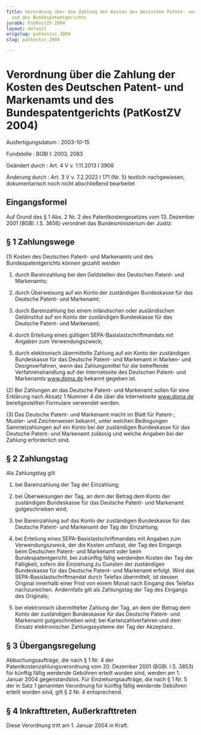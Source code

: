 ```yaml
---
Title: Verordnung über die Zahlung der Kosten des Deutschen Patent- und Markenamts
  und des Bundespatentgerichts
jurabk: PatKostZV 2004
layout: default
origslug: patkostzv_2004
slug: patkostzv_2004

---
```


# Verordnung über die Zahlung der Kosten des Deutschen Patent- und Markenamts und des Bundespatentgerichts (PatKostZV 2004)

Ausfertigungsdatum
:   2003-10-15

Fundstelle
:   BGBl I: 2003, 2083

Geändert durch
:   Art. 4 V v. 1.11.2013 I 3906

Änderung durch
:   Art. 3 V v. 7.2.2022 I 171 (Nr. 5) textlich nachgewiesen, dokumentarisch noch nicht abschließend bearbeitet



## Eingangsformel

Auf Grund des § 1 Abs. 2 Nr. 2 des Patentkostengesetzes vom 13.
Dezember 2001 (BGBl. I S. 3656) verordnet das Bundesministerium der
Justiz:


## § 1 Zahlungswege

(1) Kosten des Deutschen Patent- und Markenamts und des
Bundespatentgerichts können gezahlt werden

1.  durch Bareinzahlung bei den Geldstellen des Deutschen Patent- und
    Markenamts;


2.  durch Überweisung auf ein Konto der zuständigen Bundeskasse für das
    Deutsche Patent- und Markenamt;


3.  durch Bareinzahlung bei einem inländischen oder ausländischen
    Geldinstitut auf ein Konto der zuständigen Bundeskasse für das
    Deutsche Patent- und Markenamt;


4.  durch Erteilung eines gültigen SEPA-Basislastschriftmandats mit
    Angaben zum Verwendungszweck;


5.  durch elektronisch übermittelte Zahlung auf ein Konto der zuständigen
    Bundeskasse für das Deutsche Patent- und Markenamt in Marken- und
    Designverfahren, wenn das Zahlungsmittel für die betreffende
    Verfahrenshandlung auf der Internetseite des Deutschen Patent- und
    Markenamts www.dpma.de bekannt gegeben ist.




(2) Bei Zahlungen an das Deutsche Patent- und Markenamt sollen für
eine Erklärung nach Absatz 1 Nummer 4 die über die Internetseite
www.dpma.de bereitgestellten Formulare verwendet werden.

(3) Das Deutsche Patent- und Markenamt macht im Blatt für Patent-,
Muster- und Zeichenwesen bekannt, unter welchen Bedingungen
Sammelzahlungen auf ein Konto bei der zuständigen Bundeskasse für das
Deutsche Patent- und Markenamt zulässig und welche Angaben bei der
Zahlung erforderlich sind.


## § 2 Zahlungstag

Als Zahlungstag gilt

1.  bei Bareinzahlung der Tag der Einzahlung;


2.  bei Überweisungen der Tag, an dem der Betrag dem Konto der zuständigen
    Bundeskasse für das Deutsche Patent- und Markenamt gutgeschrieben
    wird;


3.  bei Bareinzahlung auf das Konto der zuständigen Bundeskasse für das
    Deutsche Patent- und Markenamt der Tag der Einzahlung;


4.  bei Erteilung eines SEPA-Basislastschriftmandats mit Angaben zum
    Verwendungszweck, der die Kosten umfasst, der Tag des Eingangs beim
    Deutschen Patent- und Markenamt oder beim Bundespatentgericht, bei
    zukünftig fällig werdenden Kosten der Tag der Fälligkeit, sofern die
    Einziehung zu Gunsten der zuständigen Bundeskasse für das Deutsche
    Patent- und Markenamt erfolgt. Wird das SEPA-Basislastschriftmandat
    durch Telefax übermittelt, ist dessen Original innerhalb einer Frist
    von einem Monat nach Eingang des Telefax nachzureichen. Andernfalls
    gilt als Zahlungstag der Tag des Eingangs des Originals;


5.  bei elektronisch übermittelter Zahlung der Tag, an dem der Betrag dem
    Konto der zuständigen Bundeskasse für das Deutsche Patent- und
    Markenamt gutgeschrieben wird; bei Kartenzahlverfahren und dem Einsatz
    elektronischer Zahlungssysteme der Tag der Akzeptanz.





## § 3 Übergangsregelung

Abbuchungsaufträge, die nach § 1 Nr. 4 der
Patentkostenzahlungsverordnung vom 20. Dezember 2001 (BGBl. I S. 3853)
für künftig fällig werdende Gebühren erteilt worden sind, werden am 1.
Januar 2004 gegenstandslos. Für Einziehungsaufträge, die nach § 1 Nr.
5 der in Satz 1 genannten Verordnung für künftig fällig werdende
Gebühren erteilt worden sind, gilt § 2 Nr. 4 entsprechend.


## § 4 Inkrafttreten, Außerkrafttreten

Diese Verordnung tritt am 1. Januar 2004 in Kraft.

